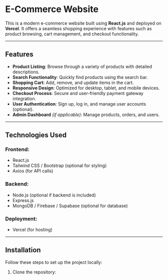 # E-Commerce Website

This is a modern e-commerce website built using **React.js** and deployed on **Vercel**. It offers a seamless shopping experience with features such as product browsing, cart management, and checkout functionality.

---

## Features

- **Product Listing**: Browse through a variety of products with detailed descriptions.
- **Search Functionality**: Quickly find products using the search bar.
- **Shopping Cart**: Add, remove, and update items in the cart.
- **Responsive Design**: Optimized for desktop, tablet, and mobile devices.
- **Checkout Process**: Secure and user-friendly payment gateway integration.
- **User Authentication**: Sign up, log in, and manage user accounts (optional).
- **Admin Dashboard** *(if applicable)*: Manage products, orders, and users.

---

## Technologies Used

### Frontend:
- React.js
- Tailwind CSS / Bootstrap (optional for styling)
- Axios (for API calls)

### Backend:
- Node.js (optional if backend is included)
- Express.js
- MongoDB / Firebase / Supabase (optional for database)

### Deployment:
- Vercel (for hosting)

---

## Installation

Follow these steps to set up the project locally:

1. Clone the repository:

